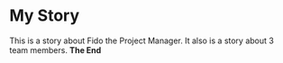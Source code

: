 # My Story
This is a story about Fido the Project Manager.
It also is a story about 3 team members.
**The End**
